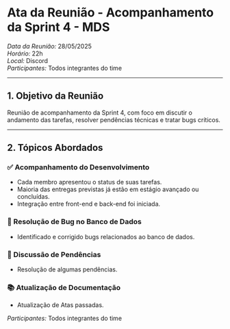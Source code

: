 # Ata da Reunião - Acompanhamento da Sprint 4 - MDS

*Data da Reunião:* 28/05/2025  
*Horário:* 22h  
*Local:* Discord  
*Participantes:* Todos integrantes do time  

---

## 1. Objetivo da Reunião

Reunião de acompanhamento da Sprint 4, com foco em discutir o andamento das tarefas, resolver pendências técnicas e tratar bugs críticos.

---

## 2. Tópicos Abordados

### ✅ Acompanhamento do Desenvolvimento

- Cada membro apresentou o status de suas tarefas.
- Maioria das entregas previstas já estão em estágio avançado ou concluídas.
- Integração entre front-end e back-end foi iniciada.

### 🐞 Resolução de Bug no Banco de Dados

- Identificado e corrigido bugs relacionados ao banco de dados.

### 📌 Discussão de Pendências

- Resolução de algumas pendências.

### 📚 Atualização de Documentação

- Atualização de Atas passadas.

*Participantes:* Todos integrantes do time
